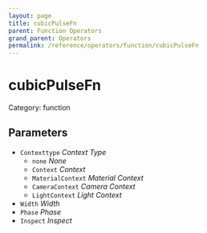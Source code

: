 ```yaml
---
layout: page
title: cubicPulseFn
parent: Function Operators
grand_parent: Operators
permalink: /reference/operators/function/cubicPulseFn
---
```


# cubicPulseFn

Category: function



## Parameters

* `Contexttype` *Context Type*
  * `none` *None*
  * `Context` *Context*
  * `MaterialContext` *Material Context*
  * `CameraContext` *Camera Context*
  * `LightContext` *Light Context*
* `Width` *Width*
* `Phase` *Phase*
* `Inspect` *Inspect*